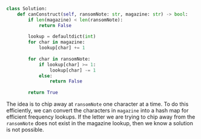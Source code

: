```python
class Solution:
    def canConstruct(self, ransomNote: str, magazine: str) -> bool:
        if len(magazine) < len(ransomNote):
            return False
        
        lookup = defaultdict(int)
        for char in magazine:
            lookup[char] += 1
            
        for char in ransomNote:
            if lookup[char] >= 1:
                lookup[char] -= 1
            else:
                return False
            
        return True
```

The idea is to chip away at `ransomNote` one character at a time. To do this efficiently, we can convert the characters in `magazine` into a hash map for efficient frequency lookups. If the letter we are trying to chip away from the `ransomNote` does not exist in the magazine lookup, then we know a solution is not possible.